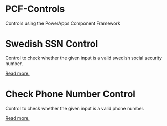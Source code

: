 # PCF-Controls
Controls using the PowerApps Component Framework

# Swedish SSN Control
Control to check whether the given input is a valid swedish social security number.

[Read more.](SwedishSSNControl)

# Check Phone Number Control
Control to check whether the given input is a valid phone number.

[Read more.](CheckPhoneNumberControl)
